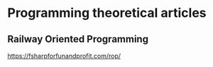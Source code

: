 # Programming theoretical articles

## Railway Oriented Programming
https://fsharpforfunandprofit.com/rop/
